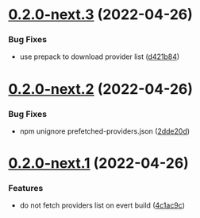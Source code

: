 # [0.2.0-next.3](https://github.com/queen-raae/gatsby-remark-oembed/compare/v0.2.0-next.2...v0.2.0-next.3) (2022-04-26)


### Bug Fixes

* use prepack to download provider list ([d421b84](https://github.com/queen-raae/gatsby-remark-oembed/commit/d421b849289dc6c23bb0246b4873f6daf31e4f06))

# [0.2.0-next.2](https://github.com/queen-raae/gatsby-remark-oembed/compare/v0.2.0-next.1...v0.2.0-next.2) (2022-04-26)


### Bug Fixes

* npm unignore prefetched-providers.json ([2dde20d](https://github.com/queen-raae/gatsby-remark-oembed/commit/2dde20d9628d29550e6798b4fbdabfa6a61069db))

# [0.2.0-next.1](https://github.com/queen-raae/gatsby-remark-oembed/compare/v0.1.1...v0.2.0-next.1) (2022-04-26)


### Features

* do not fetch providers list on evert build ([4c1ac9c](https://github.com/queen-raae/gatsby-remark-oembed/commit/4c1ac9c2109f0693e6755fc70e82f1571a90af3d))
